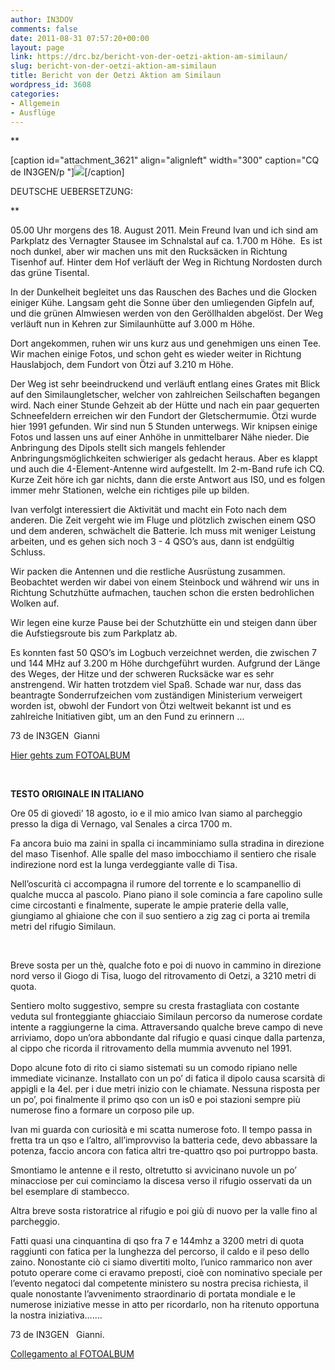 ```yaml
---
author: IN3DOV
comments: false
date: 2011-08-31 07:57:20+00:00
layout: page
link: https://drc.bz/bericht-von-der-oetzi-aktion-am-similaun/
slug: bericht-von-der-oetzi-aktion-am-similaun
title: Bericht von der Oetzi Aktion am Similaun
wordpress_id: 3608
categories:
- Allgemein
- Ausflüge
---
```





**







[caption id="attachment_3621" align="alignleft" width="300" caption="CQ de IN3GEN/p "][![](https://drc.bz/wp-content/uploads/2011/08/P1010764-300x224.jpg)](https://drc.bz/wp-content/uploads/2011/08/P1010764.jpg)[/caption]









DEUTSCHE UEBERSETZUNG:



**





05.00 Uhr morgens des 18. August 2011. Mein Freund Ivan und ich sind am Parkplatz des Vernagter Stausee im Schnalstal auf ca. 1.700 m Höhe.  Es ist noch dunkel, aber wir machen uns mit den Rucksäcken in Richtung Tisenhof auf. Hinter dem Hof verläuft der Weg in Richtung Nordosten durch das grüne Tisental.






In der Dunkelheit begleitet uns das Rauschen des Baches und die Glocken einiger Kühe. Langsam geht die Sonne über den umliegenden Gipfeln auf, und die grünen Almwiesen werden von den Geröllhalden abgelöst. Der Weg verläuft nun in Kehren zur Similaunhütte auf 3.000 m Höhe.





Dort angekommen, ruhen wir uns kurz aus und genehmigen uns einen Tee. Wir machen einige Fotos, und schon geht es wieder weiter in Richtung Hauslabjoch, dem Fundort von Ötzi auf 3.210 m Höhe.




Der Weg ist sehr beeindruckend und verläuft entlang eines Grates mit Blick auf den Similaungletscher, welcher von zahlreichen
Seilschaften begangen wird. Nach einer Stunde Gehzeit ab der Hütte und nach ein paar gequerten Schneefeldern erreichen wir den Fundort der Gletschermumie. Ötzi wurde hier 1991 gefunden. Wir sind nun 5 Stunden unterwegs.
Wir knipsen einige Fotos und lassen uns auf einer Anhöhe in unmittelbarer Nähe nieder. Die Anbringung des Dipols stellt sich mangels fehlender Anbringungsmöglichkeiten schwieriger als gedacht heraus. Aber es klappt und auch die 4-Element-Antenne wird aufgestellt. Im 2-m-Band rufe ich CQ. Kurze Zeit höre ich gar nichts, dann die erste Antwort aus IS0, und es folgen immer mehr Stationen, welche ein richtiges pile up bilden.




Ivan verfolgt interessiert die Aktivität und macht ein Foto nach dem anderen. Die Zeit vergeht wie im Fluge und plötzlich zwischen einem QSO und dem anderen, schwächelt die Batterie. Ich muss mit weniger Leistung arbeiten, und es gehen sich noch 3 - 4 QSO’s aus, dann ist endgültig Schluss.




Wir packen die Antennen und die restliche Ausrüstung zusammen. Beobachtet werden wir dabei von einem Steinbock und während wir uns in Richtung Schutzhütte aufmachen, tauchen schon die ersten bedrohlichen Wolken auf.




Wir legen eine kurze Pause bei der Schutzhütte ein und steigen dann über die Aufstiegsroute bis zum Parkplatz ab.




Es konnten fast 50 QSO’s im Logbuch verzeichnet werden, die zwischen 7 und 144 MHz auf 3.200 m Höhe durchgeführt wurden. Aufgrund der Länge des Weges, der Hitze und der schweren Rucksäcke war es sehr anstrengend.
Wir hatten trotzdem viel Spaß. Schade war nur, dass das beantragte Sonderrufzeichen vom zuständigen Ministerium verweigert worden ist, obwohl der Fundort von Ötzi weltweit bekannt ist und es zahlreiche Initiativen gibt, um an den Fund zu erinnern …




73 de IN3GEN  Gianni




[Hier gehts zum FOTOALBUM](http://drc.bz/pics/main.php?g2_itemId=3439)




 




**TESTO ORIGINALE IN ITALIANO**




Ore 05 di giovedi’ 18 agosto, io e il mio amico Ivan siamo al parcheggio presso la diga di Vernago, val Senales a circa 1700 m.




Fa ancora buio ma zaini in spalla ci incamminiamo sulla stradina in direzione del maso Tisenhof. Alle spalle del maso imbocchiamo il sentiero che risale indirezione nord est la lunga verdeggiante valle di Tisa.




Nell’oscurità ci accompagna il rumore del torrente e lo scampanellio di qualche mucca al pascolo. Piano piano il sole comincia a fare capolino sulle cime circostanti e finalmente, superate le ampie praterie della valle, giungiamo al ghiaione che
con il suo sentiero a zig zag ci porta ai tremila metri del rifugio Similaun.




 




Breve sosta per un thè, qualche foto e poi di nuovo in cammino in direzione nord verso il Giogo di Tisa, luogo del ritrovamento di Oetzi, a 3210 metri di quota.




Sentiero molto suggestivo, sempre su cresta frastagliata con costante veduta sul fronteggiante ghiacciaio Similaun percorso da numerose cordate intente a raggiungerne la cima. Attraversando qualche breve campo di neve arriviamo, dopo
un’ora abbondante dal rifugio e quasi cinque dalla partenza, al cippo che ricorda il ritrovamento della mummia avvenuto nel 1991.




Dopo alcune foto di rito ci siamo sistemati su un comodo ripiano nelle immediate vicinanze. Installato con un po’ di fatica il dipolo causa scarsità di appigli e la 4el. per i due metri inizio con le chiamate. Nessuna risposta per un po’, poi finalmente il primo qso con un is0 e poi stazioni sempre più numerose fino a formare un corposo pile up.




Ivan mi guarda con curiosità e mi scatta numerose foto. Il tempo passa in fretta tra un qso e l’altro, all’improvviso la batteria cede, devo abbassare la potenza, faccio ancora con fatica altri tre-quattro qso poi purtroppo basta.




Smontiamo le antenne e il resto, oltretutto si avvicinano nuvole un po’ minacciose per cui cominciamo la discesa verso il rifugio osservati da un bel esemplare di stambecco.




Altra breve sosta ristoratrice al rifugio e poi giù di nuovo per la valle fino al parcheggio.




Fatti quasi una cinquantina di qso fra 7 e 144mhz a 3200 metri di quota raggiunti con fatica per la lunghezza del percorso, il caldo e il peso dello zaino.
Nonostante ciò ci siamo divertiti molto, l’unico rammarico non aver potuto operare come ci eravamo preposti, cioè con nominativo speciale per l’evento negatoci dal competente ministero su nostra precisa richiesta, il quale nonostante l’avvenimento straordinario di portata mondiale e le numerose iniziative messe in atto per ricordarlo, non ha ritenuto
opportuna la nostra iniziativa…….




73 de IN3GEN   Gianni.




[Collegamento al FOTOALBUM](http://drc.bz/pics/main.php?g2_itemId=3439)
